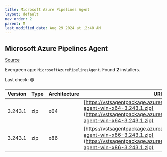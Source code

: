 ```yaml
---
title: Microsoft Azure Pipelines Agent
layout: default
nav_order: 2
parent: M
last_modified_date: Aug 29 2024 at 12:40 AM
---
```


## Microsoft Azure Pipelines Agent

[Source](https://learn.microsoft.com/en-au/azure/devops/pipelines/agents/agents)

Evergreen app: `MicrosoftAzurePipelinesAgent`. Found **2** installers.

Last check: 🟢

| Version | Type | Architecture | URI                                                                                                                                                                        |
| ------- | ---- | ------------ | -------------------------------------------------------------------------------------------------------------------------------------------------------------------------- |
| 3.243.1 | zip  | x64          | [https://vstsagentpackage.azureedge.net/agent/3.243.1/vsts-agent-win-x64-3.243.1.zip](https://vstsagentpackage.azureedge.net/agent/3.243.1/vsts-agent-win-x64-3.243.1.zip) |
| 3.243.1 | zip  | x86          | [https://vstsagentpackage.azureedge.net/agent/3.243.1/vsts-agent-win-x86-3.243.1.zip](https://vstsagentpackage.azureedge.net/agent/3.243.1/vsts-agent-win-x86-3.243.1.zip) |
